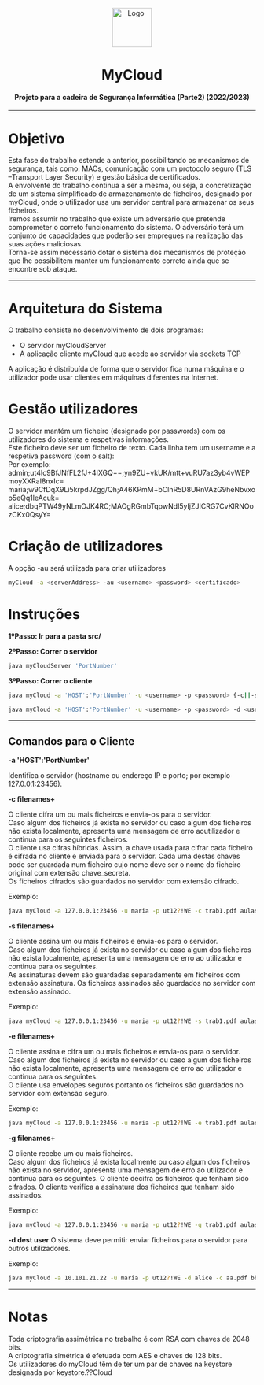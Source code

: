 <p align="center">
    <img src="https://cdn-icons-png.flaticon.com/512/2818/2818233.png" alt="Logo" width="80" height="80">
</p>

# <h1 align="center">MyCloud</h1>
<h4 align="center">Projeto para a cadeira de Segurança Informática (Parte2) (2022/2023)</h4>

<hr>

# Objetivo
Esta fase do trabalho estende a anterior, possibilitando os mecanismos de segurança, tais como: MACs, comunicação com um protocolo seguro (TLS –Transport Layer Security) e gestão básica de certificados. <br>
A envolvente do trabalho continua a ser a mesma, ou seja, a concretização de um sistema simplificado de armazenamento de ficheiros, designado por myCloud, onde o utilizador usa um servidor central para armazenar os seus ficheiros. <br>
Iremos assumir no trabalho que existe um adversário que pretende comprometer o correto funcionamento do sistema. O adversário terá um conjunto de capacidades que poderão ser empregues na realização das suas ações maliciosas.<br>
Torna-se assim necessário dotar o sistema dos mecanismos de proteção que lhe possibilitem manter um funcionamento correto ainda que se encontre sob ataque.

<hr>

# Arquitetura do Sistema

O trabalho consiste no desenvolvimento de dois programas:
* O servidor myCloudServer
* A aplicação cliente myCloud que acede ao servidor via sockets TCP

A aplicação é distribuída de forma que o servidor fica numa máquina e o utilizador pode usar clientes em máquinas diferentes na Internet.  

# Gestão utilizadores

O servidor mantém um ficheiro (designado por passwords) com os utilizadores do sistema e respetivas informações. <br>
Este ficheiro deve ser um ficheiro de texto. Cada linha tem um username e a respetiva password (com o salt): <br>
Por exemplo: <br>
admin;ut4Ic9BfJNfFL2fJ+4IXGQ==;yn9ZU+vkUK/mtt+vuRU7az3yb4vWEPmoyXXRaI8nxIc=
maria;w9CfDqX9Li5krpdJZgg/Qh;A46KPmM+bClnR5D8URnVAzG9heNbvxop5eQq1leAcuk=
alice;dbqPTW49yNLmOJK4RC;MAOgRGmbTqpwNdI5yIjZJICRG7CvKlRNOozCKx0QsyY=

# Criação de utilizadores

A opção -au será utilizada para criar utilizadores

```bash
myCloud -a <serverAddress> -au <username> <password> <certificado>
```

# Instruções   
**1ºPasso: Ir para a pasta src/**

**2ºPasso: Correr o servidor**

```bash
java myCloudServer 'PortNumber'
```
**3ºPasso: Correr o cliente** 

```bash
java myCloud -a 'HOST':'PortNumber' -u <username> -p <password> {-c||-s||-e||-g} {<filenames>}+ 
```
```bash
java myCloud -a 'HOST':'PortNumber' -u <username> -p <password> -d <username de destinatário> {-c||-s||-e} {<filenames>}+ 
```

<hr>

## Comandos para o Cliente

**-a 'HOST':'PortNumber'**

Identifica o servidor (hostname ou endereço IP e porto; por exemplo 127.0.0.1:23456). 

**-c filenames+**

O cliente cifra um ou mais ficheiros e envia-os para o servidor. <br>
Caso algum dos ficheiros já exista no servidor ou caso algum dos ficheiros não exista localmente, apresenta uma mensagem de erro aoutilizador e continua para os seguintes ficheiros. <br>
O cliente usa cifras híbridas. Assim, a chave usada para cifrar cada ficheiro é cifrada no cliente e enviada para o servidor. Cada uma destas chaves pode ser guardada num ficheiro cujo nome deve ser o nome do ficheiro original com extensão chave_secreta. <br>
Os ficheiros cifrados são guardados no servidor com extensão cifrado. <br> 

Exemplo: 
```bash
java myCloud -a 127.0.0.1:23456 -u maria -p ut12?!WE -c trab1.pdf aulas.doc
```

**-s filenames+** 

O cliente assina um ou mais ficheiros e envia-os para o servidor. <br>
Caso algum dos ficheiros já exista no servidor ou caso algum dos ficheiros não exista localmente, apresenta uma mensagem de erro ao
utilizador e continua para os seguintes.<br>
As assinaturas devem são guardadas separadamente em ficheiros com extensão assinatura. Os ficheiros assinados são guardados no servidor com extensão
assinado. 

Exemplo: 
```bash
java myCloud -a 127.0.0.1:23456 -u maria -p ut12?!WE -s trab1.pdf aulas.doc
```

**-e filenames+**

O cliente assina e cifra um ou mais ficheiros e envia-os para o servidor. <br>
Caso algum dos ficheiros já exista no servidor ou caso algum dos ficheiros não exista localmente, apresenta uma mensagem de
erro ao utilizador e continua para os seguintes. <br>
O cliente usa envelopes seguros portanto os ficheiros são guardados no servidor com extensão seguro.

Exemplo: 
```bash
java myCloud -a 127.0.0.1:23456 -u maria -p ut12?!WE -e trab1.pdf aulas.doc
```

**-g filenames+**

O cliente recebe um ou mais ficheiros. <br> 
Caso algum dos ficheiros já exista localmente ou caso algum dos ficheiros não exista no servidor, apresenta uma mensagem de erro ao utilizador e continua para os seguintes.
O cliente decifra os ficheiros que tenham sido cifrados.
O cliente verifica a assinatura dos ficheiros que tenham sido assinados.

Exemplo: 
```bash
java myCloud -a 127.0.0.1:23456 -u maria -p ut12?!WE -g trab1.pdf aulas.doc
```

**-d dest user**
O sistema deve permitir enviar ficheiros para o servidor para outros utilizadores.

Exemplo: 
```bash
java myCloud -a 10.101.21.22 -u maria -p ut12?!WE -d alice -c aa.pdf bb.txt
```

<hr>

# Notas 
Toda criptografia assimétrica no trabalho é com RSA com chaves de 2048 bits. <br>
A criptografia simétrica é efetuada com AES e chaves de 128 bits. <br>
Os utilizadores do myCloud têm de ter um par de chaves na keystore designada por keystore.??Cloud
